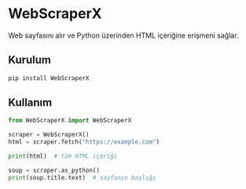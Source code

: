 # WebScraperX

Web sayfasını alır ve Python üzerinden HTML içeriğine erişmeni sağlar.

## Kurulum

```bash
pip install WebScraperX
```

## Kullanım

```python
from WebScraperX import WebScraperX

scraper = WebScraperX()
html = scraper.fetch("https://example.com")

print(html)  # tüm HTML içeriği

soup = scraper.as_python()
print(soup.title.text)  # sayfanın başlığı
```
